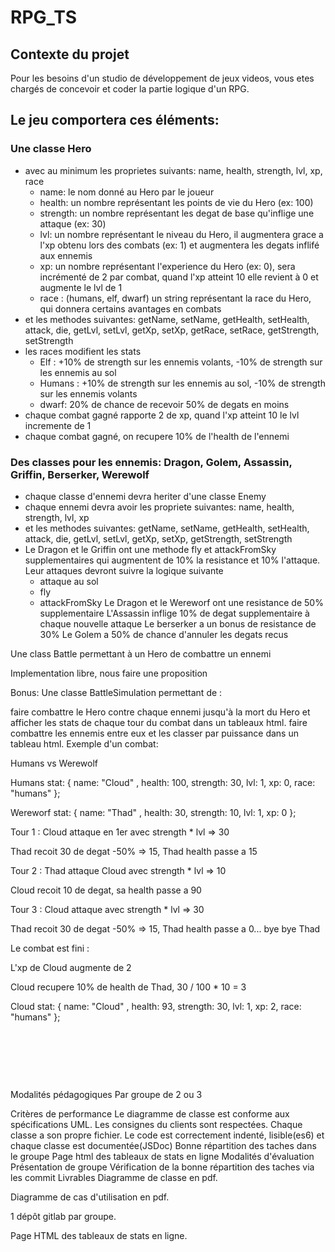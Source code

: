 # RPG_TS
## Contexte du projet
Pour les besoins d'un studio de développement de jeux videos, vous etes chargés de concevoir et coder la partie logique d'un RPG.

## Le jeu comportera ces éléments:

### Une classe Hero

- avec au minimum les proprietes suivants: name, health, strength, lvl, xp, race
  - name: le nom donné au Hero par le joueur
  - health: un nombre représentant les points de vie du Hero (ex: 100)
  - strength: un nombre représentant les degat de base qu'inflige une attaque (ex: 30)
  - lvl: un nombre représentant le niveau du Hero, il augmentera grace a l'xp obtenu lors des combats (ex: 1) et augmentera les degats inflifé aux ennemis
  - xp: un nombre représentant l'experience du Hero (ex: 0), sera incrémenté de 2 par combat, quand l'xp atteint 10 elle revient à 0 et augmente le lvl de 1
  - race : (humans, elf, dwarf) un string représentant la race du Hero, qui donnera certains avantages en combats
- et les methodes suivantes: getName, setName, getHealth, setHealth, attack, die, getLvl, setLvl, getXp, setXp, getRace, setRace, getStrength, setStrength
- les races modifient les stats
  - Elf : +10% de strength sur les ennemis volants, -10% de strength sur les ennemis au sol
  - Humans : +10% de strength sur les ennemis au sol, -10% de strength sur les ennemis volants
  - dwarf: 20% de chance de recevoir 50% de degats en moins
- chaque combat gagné rapporte 2 de xp, quand l'xp atteint 10 le lvl incremente de 1
- chaque combat gagné, on recupere 10% de l'health de l'ennemi


### Des classes pour les ennemis: Dragon, Golem, Assassin, Griffin, Berserker, Werewolf

- chaque classe d'ennemi devra heriter d'une classe Enemy
- chaque ennemi devra avoir les propriete suivantes: name, health, strength, lvl, xp
- et les methodes suivantes: getName, setName, getHealth, setHealth, attack, die, getLvl, setLvl, getXp, setXp, getStrength, setStrength
- Le Dragon et le Griffin ont une methode fly et attackFromSky supplementaires qui augmentent de 10% la resistance et 10% l'attaque. Leur attaques devront suivre la logique suivante
  - attaque au sol
  - fly
  - attackFromSky
Le Dragon et le Wereworf ont une resistance de 50% supplementaire
L'Assassin inflige 10% de degat supplementaire à chaque nouvelle attaque
Le berserker a un bonus de resistance de 30%
Le Golem a 50% de chance d'annuler les degats recus
​

Une class Battle permettant à un Hero de combattre un ennemi

Implementation libre, nous faire une proposition
​

Bonus: Une classe BattleSimulation permettant de :

faire combattre le Hero contre chaque ennemi jusqu'à la mort du Hero et afficher les stats de chaque tour du combat dans un tableaux html.
faire combattre les ennemis entre eux et les classer par puissance dans un tableau html.
Exemple d'un combat:

Humans vs Werewolf

Humans stat: { name: "Cloud" , health: 100, strength: 30, lvl: 1, xp: 0, race: "humans" };

Wereworf stat: { name: "Thad" , health: 30, strength: 10, lvl: 1, xp: 0 };

Tour 1 : Cloud attaque en 1er avec strength * lvl => 30

Thad recoit 30 de degat -50% => 15, Thad health passe a 15

Tour 2 : Thad attaque Cloud avec strength * lvl => 10

Cloud recoit 10 de degat, sa health passe a 90

Tour 3 : Cloud attaque avec strength * lvl => 30

Thad recoit 30 de degat -50% => 15, Thad health passe a 0... bye bye Thad

Le combat est fini :

L'xp de Cloud augmente de 2

Cloud recupere 10% de health de Thad, 30 / 100 * 10 = 3

Cloud stat: { name: "Cloud" , health: 93, strength: 30, lvl: 1, xp: 2, race: "humans" };

​

​

​

Modalités pédagogiques
Par groupe de 2 ou 3

Critères de performance
Le diagramme de classe est conforme aux spécifications UML.
Les consignes du clients sont respectées.
Chaque classe a son propre fichier.
Le code est correctement indenté, lisible(es6) et chaque classe est documentée(JSDoc)
Bonne répartition des taches dans le groupe
Page html des tableaux de stats en ligne
Modalités d'évaluation
Présentation de groupe
Vérification de la bonne répartition des taches via les commit
Livrables
Diagramme de classe en pdf.  

Diagramme de cas d'utilisation en pdf.  

1 dépôt gitlab par groupe.  

Page HTML des tableaux de stats en ligne.

